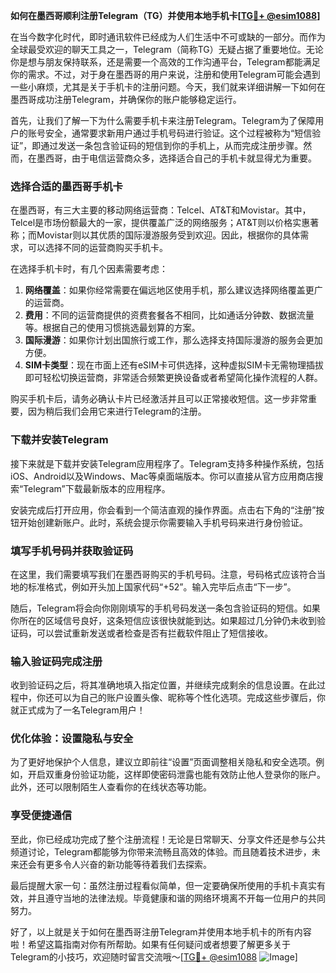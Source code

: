 **如何在墨西哥顺利注册Telegram（TG）并使用本地手机卡[[TG💪+ @esim1088](https://t.me/s/esim1088)]**

在当今数字化时代，即时通讯软件已经成为人们生活中不可或缺的一部分。而作为全球最受欢迎的聊天工具之一，Telegram（简称TG）无疑占据了重要地位。无论你是想与朋友保持联系，还是需要一个高效的工作沟通平台，Telegram都能满足你的需求。不过，对于身在墨西哥的用户来说，注册和使用Telegram可能会遇到一些小麻烦，尤其是关于手机卡的注册问题。今天，我们就来详细讲解一下如何在墨西哥成功注册Telegram，并确保你的账户能够稳定运行。

首先，让我们了解一下为什么需要手机卡来注册Telegram。Telegram为了保障用户的账号安全，通常要求新用户通过手机号码进行验证。这个过程被称为“短信验证”，即通过发送一条包含验证码的短信到你的手机上，从而完成注册步骤。然而，在墨西哥，由于电信运营商众多，选择适合自己的手机卡就显得尤为重要。

### **选择合适的墨西哥手机卡**

在墨西哥，有三大主要的移动网络运营商：Telcel、AT&T和Movistar。其中，Telcel是市场份额最大的一家，提供覆盖广泛的网络服务；AT&T则以价格实惠著称；而Movistar则以其优质的国际漫游服务受到欢迎。因此，根据你的具体需求，可以选择不同的运营商购买手机卡。

在选择手机卡时，有几个因素需要考虑：

1. **网络覆盖**：如果你经常需要在偏远地区使用手机，那么建议选择网络覆盖更广的运营商。
2. **费用**：不同的运营商提供的资费套餐各不相同，比如通话分钟数、数据流量等。根据自己的使用习惯挑选最划算的方案。
3. **国际漫游**：如果你计划出国旅行或工作，那么选择支持国际漫游的服务会更加方便。
4. **SIM卡类型**：现在市面上还有eSIM卡可供选择，这种虚拟SIM卡无需物理插拔即可轻松切换运营商，非常适合频繁更换设备或者希望简化操作流程的人群。

购买手机卡后，请务必确认卡片已经激活并且可以正常接收短信。这一步非常重要，因为稍后我们会用它来进行Telegram的注册。

### **下载并安装Telegram**

接下来就是下载并安装Telegram应用程序了。Telegram支持多种操作系统，包括iOS、Android以及Windows、Mac等桌面端版本。你可以直接从官方应用商店搜索“Telegram”下载最新版本的应用程序。

安装完成后打开应用，你会看到一个简洁直观的操作界面。点击右下角的“注册”按钮开始创建新账户。此时，系统会提示你需要输入手机号码来进行身份验证。

### **填写手机号码并获取验证码**

在这里，我们需要填写我们在墨西哥购买的手机号码。注意，号码格式应该符合当地的标准格式，例如开头加上国家代码“+52”。输入完毕后点击“下一步”。

随后，Telegram将会向你刚刚填写的手机号码发送一条包含验证码的短信。如果你所在的区域信号良好，这条短信应该很快就能到达。如果超过几分钟仍未收到验证码，可以尝试重新发送或者检查是否有拦截软件阻止了短信接收。

### **输入验证码完成注册**

收到验证码之后，将其准确地填入指定位置，并继续完成剩余的信息设置。在此过程中，你还可以为自己的账户设置头像、昵称等个性化选项。完成这些步骤后，你就正式成为了一名Telegram用户！

### **优化体验：设置隐私与安全**

为了更好地保护个人信息，建议立即前往“设置”页面调整相关隐私和安全选项。例如，开启双重身份验证功能，这样即使密码泄露也能有效防止他人登录你的账户。此外，还可以限制陌生人查看你的在线状态等功能。

### **享受便捷通信**

至此，你已经成功完成了整个注册流程！无论是日常聊天、分享文件还是参与公共频道讨论，Telegram都能够为你带来流畅且高效的体验。而且随着技术进步，未来还会有更多令人兴奋的新功能等待着我们去探索。

最后提醒大家一句：虽然注册过程看似简单，但一定要确保所使用的手机卡真实有效，并且遵守当地的法律法规。毕竟健康和谐的网络环境离不开每一位用户的共同努力。

好了，以上就是关于如何在墨西哥注册Telegram并使用本地手机卡的所有内容啦！希望这篇指南对你有所帮助。如果有任何疑问或者想要了解更多关于Telegram的小技巧，欢迎随时留言交流哦～[[TG💪+ @esim1088](https://t.me/s/esim1088) ![Image](https://i.postimg.cc/4NQfJmqS/Snipaste-2025-05-13-00-14-12.png)]